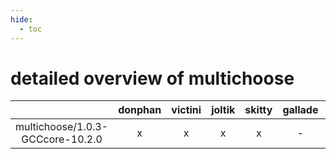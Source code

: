 ```yaml
---
hide:
  - toc
---
```


detailed overview of multichoose
================================

| |donphan|victini|joltik|skitty|gallade|accelgor|swalot|doduo|
| :---: | :---: | :---: | :---: | :---: | :---: | :---: | :---: | :---: |
|multichoose/1.0.3-GCCcore-10.2.0|x|x|x|x|-|-|x|x|
